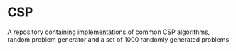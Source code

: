 # CSP
A repository containing implementations of common CSP algorithms, random problem generator and a set of 1000 randomly generated problems
